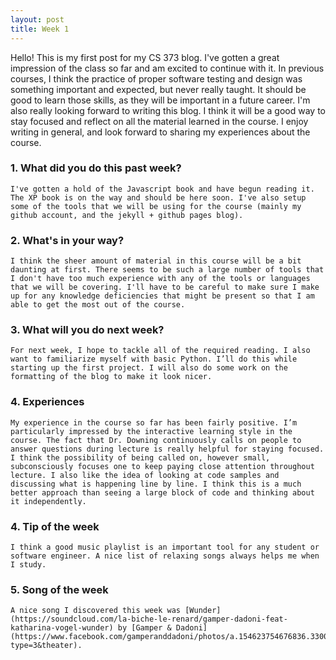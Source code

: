 ```yaml
---
layout: post
title: Week 1
---
```


Hello! This is my first post for my CS 373 blog. I've gotten a great impression of the class so far and am excited to continue with it. In previous courses, I think the practice of proper software testing and design was something important and expected, but never really taught. It should be good to learn those skills, as they will be important in a future career. I'm also really looking forward to writing this blog. I think it will be a good way to stay focused and reflect on all the material learned in the course. I enjoy writing in general, and look forward to sharing my experiences about the course.

### 1. What did you do this past week? 
	
	I've gotten a hold of the Javascript book and have begun reading it. The XP book is on the way and should be here soon. I've also setup some of the tools that we will be using for the course (mainly my github account, and the jekyll + github pages blog). 

### 2. What's in your way?
	
	I think the sheer amount of material in this course will be a bit daunting at first. There seems to be such a large number of tools that I don't have too much experience with any of the tools or languages that we will be covering. I'll have to be careful to make sure I make up for any knowledge deficiencies that might be present so that I am able to get the most out of the course. 

### 3. What will you do next week?

	For next week, I hope to tackle all of the required reading. I also want to familiarize myself with basic Python. I’ll do this while starting up the first project. I will also do some work on the formatting of the blog to make it look nicer.

### 4. Experiences
	
	My experience in the course so far has been fairly positive. I’m particularly impressed by the interactive learning style in the course. The fact that Dr. Downing continuously calls on people to answer questions during lecture is really helpful for staying focused. I think the possibility of being called on, however small, subconsciously focuses one to keep paying close attention throughout lecture. I also like the idea of looking at code samples and discussing what is happening line by line. I think this is a much better approach than seeing a large block of code and thinking about it independently. 

### 4. Tip of the week
	
	I think a good music playlist is an important tool for any student or software engineer. A nice list of relaxing songs always helps me when I study. 

### 5. Song of the week

	A nice song I discovered this week was [Wunder](https://soundcloud.com/la-biche-le-renard/gamper-dadoni-feat-katharina-vogel-wunder) by [Gamper & Dadoni](https://www.facebook.com/gamperanddadoni/photos/a.154623754676836.33006.154623648010180/498574186948456/?type=3&theater).



